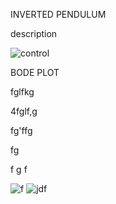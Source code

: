 INVERTED PENDULUM 

description
 




![control](https://user-images.githubusercontent.com/56887010/81269325-c686ac00-9066-11ea-8e57-33ff046c4145.PNG)


BODE PLOT

fglfkg

4fglf,g

fg'ffg

fg

f
g
f

![f](https://user-images.githubusercontent.com/56887010/81269342-cbe3f680-9066-11ea-972b-22755b56de1a.PNG)
![jdf](https://user-images.githubusercontent.com/56887010/81269349-cedee700-9066-11ea-8c1a-eecddf549728.PNG)


